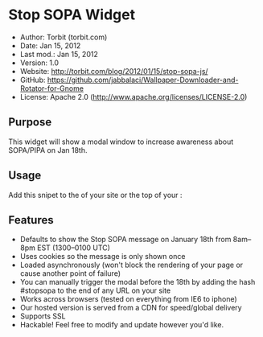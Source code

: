 Stop SOPA Widget
================

* Author:    Torbit (torbit.com)
* Date:      Jan 15, 2012
* Last mod.: Jan 15, 2012
* Version:   1.0
* Website:   <http://torbit.com/blog/2012/01/15/stop-sopa-js/>
* GitHub:    <https://github.com/jabbalaci/Wallpaper-Downloader-and-Rotator-for-Gnome>
* License:   Apache 2.0  (http://www.apache.org/licenses/LICENSE-2.0)

Purpose
-------

This widget will show a modal window to increase awareness about SOPA/PIPA on Jan 18th.  

Usage
-----

Add this snipet to the <head> of your site or the top of your <body>:

<script type='text/javascript'>
(function(){
var t = (new Date).getTime();
if ( ( t >= 1326891600000 && t <= 1326934800000 ) || window.location.hash == '#stopsopa' ) {
var a = document.createElement('script');
a.type = 'text/javascript';
a.async = true;
a.src='stop-sopa.js';
var b = document.getElementsByTagName('script')[0];
b.parentNode.insertBefore( a, b );
}
}());
</script>

Features
--------

* Defaults to show the Stop SOPA message on January 18th from 8am–8pm EST (1300–0100 UTC)
* Uses cookies so the message is only shown once
* Loaded asynchronously (won't block the rendering of your page or cause another point of failure)
* You can manually trigger the modal before the 18th by adding the hash #stopsopa to the end of any URL on your site
* Works across browsers (tested on everything from IE6 to iphone)
* Our hosted version is served from a CDN for speed/global delivery
* Supports SSL
* Hackable!  Feel free to modify and update however you'd like.

 